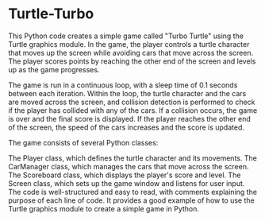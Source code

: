 # Turtle-Turbo
This Python code creates a simple game called "Turbo Turtle" using the Turtle graphics module. In the game, the player controls a turtle character that moves up the screen while avoiding cars that move across the screen. The player scores points by reaching the other end of the screen and levels up as the game progresses.

The game is run in a continuous loop, with a sleep time of 0.1 seconds between each iteration. Within the loop, the turtle character and the cars are moved across the screen, and collision detection is performed to check if the player has collided with any of the cars. If a collision occurs, the game is over and the final score is displayed. If the player reaches the other end of the screen, the speed of the cars increases and the score is updated.

The game consists of several Python classes:

The Player class, which defines the turtle character and its movements.
The CarManager class, which manages the cars that move across the screen.
The Scoreboard class, which displays the player's score and level.
The Screen class, which sets up the game window and listens for user input.
The code is well-structured and easy to read, with comments explaining the purpose of each line of code. It provides a good example of how to use the Turtle graphics module to create a simple game in Python.
